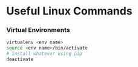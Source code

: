 # Useful Linux Commands

### Virtual Environments
```bash
virtualenv <env name>
source <env name>/bin/activate
# install whatever using pip
deactivate
```
